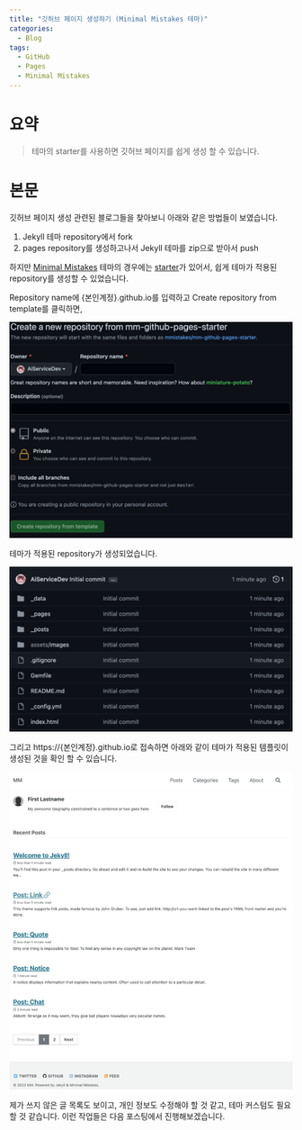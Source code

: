 ```yaml
---
title: "깃허브 페이지 생성하기 (Minimal Mistakes 테마)"
categories:
  - Blog
tags:
  - GitHub
  - Pages
  - Minimal Mistakes
---
```


# 요약
> 테마의 starter를 사용하면 깃허브 페이지를 쉽게 생성 할 수 있습니다.

# 본문
깃허브 페이지 생성 관련된 블로그들을 찾아보니 아래와 같은 방법들이 보였습니다.
1. Jekyll 테마 repository에서 fork
2. pages repository를 생성하고나서 Jekyll 테마를 zip으로 받아서 push

하지만 [Minimal Mistakes](https://github.com/mmistakes/minimal-mistakes) 테마의 경우에는
[starter](https://github.com/mmistakes/mm-github-pages-starter/generate)가 있어서, 
쉽게 테마가 적용된 repository를 생성할 수 있었습니다.

Repository name에 {본인계정}.github.io를 입력하고 Create repository from template를 클릭하면,

![starter](/assets/images/2023-02-24-create-github-pages/0.jpg)

테마가 적용된 repository가 생성되었습니다.

![created](/assets/images/2023-02-24-create-github-pages/1.jpg)

그리고 https://{본인계정}.github.io로 접속하면 아래와 같이 테마가 적용된 템플릿이 생성된 것을 확인 할 수 있습니다. 

![web](/assets/images/2023-02-24-create-github-pages/2.jpg)

제가 쓰지 않은 글 목록도 보이고, 개인 정보도 수정해야 할 것 같고, 테마 커스텀도 필요할 것 같습니다.
이런 작업들은 다음 포스팅에서 진행해보겠습니다.